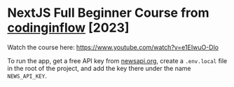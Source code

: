 # NextJS Full Beginner Course from [codinginflow](https://github.com/codinginflow) [2023]

Watch the course here: https://www.youtube.com/watch?v=e1EIwuO-Dlo

To run the app, get a free API key from [newsapi.org](https://newsapi.org/), create a `.env.local` file in the root of the project, and add the key there under the name `NEWS_API_KEY`.
